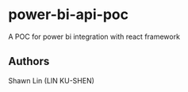 # power-bi-api-poc
A POC for power bi integration with react framework

## Authors
Shawn Lin (LIN KU-SHEN)
